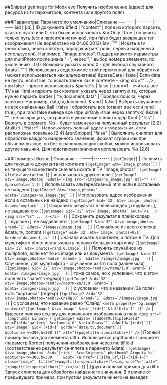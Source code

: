 ##Snippet getImage for Modx evo 
Получить изображение (адрес) для ресурса из tv параметров, контента (или другого поля)

###Параметры:
Параметр|по умолчанию|Описание
--------|--------|--------
&id        | [*id*]             |  ID документа
&field     | "content"          |  поле из которого парсить, указать пусто или 0, что бы не использовать
&urlOnly   | true               |  получить только путь (если парсится источник), при false будет возвращен тег изображения (Не доработано на 04.06.2013)
&tv        | ""                 |  Искать в tv (несколько, через запятую, порядок играет роль, первый найденный используется). Например, "image,photos". Поддерживются параметры для multiPhoto после знака "=", через ";" выбор номера элемента, по умолчанию =0;0. Воможно указать =rand,0 - для выбора случайного
&data      | ""                 |  Использовать содержимое этой переменной для обработки (может использоваться как альтернатива)
&parseData | false              |  Если data не пусто, если true, то искать также как в контенте - <img src="" .. /&gt;, при false - просто использовать
&parseTv   | false              |  true==1 - считать все TV как Html и парсить как контент, указать через запятую те, которые нужно парсить
&order     | "tv,document,data" |  Порядок поиска, через запятую. Например, data,tv,document.
&rand      |  false             |  Выбрать случайное из всех найденных
&all       |  false             |  обработать все (станет true если rand true), при rand false выведе все (при ulrOnly=true через запятую)
&save      |  ""                |  не возвращать, сохранить в указанный плейсхолдер
&out       | "%s"               |  Вернуть в формате. %s - будет заменено на полученный результат [2.2]
&fullUrl   | "false"            |  Использовать полный адрес изображения, если расположен локально [2.4]
&runSnippet| "false"            | Выполнить сниппет для обработки каждого найденного значения, формат строки как при обычном вызове, но без ограничивающих скобок, можно использовать другие кавычки. Для подстановки значения использовать %s [2.6]

###Примеры:
Вызов   |  Описание
--------|--------
```[[getImage]]``` | Получить для текущего документа из контента
```[[getImage? &tv=`image,photos`]]``` | из текущего из контента сначала искать в TV "image,photos"
```[[getImage? &field=`anotation`]]``` | использовать другое поле
```[[getImage? &tv=`image,photos` &data=`<img src="/images/no_image.jpg" atl="" />` $parseData=`1`]]```  | Использовать альтернативный html если в остальных не найдено
```[[getImage? &tv=`image,photos` &data=`/images/no_image.jpg` ]]``` | Использовать адрес изображения если в остальных не найдено
```[[getImage? &id=`32` &tv=`image, photos` &save=`myplace` ]]```  | Сохранить результат в плейсхолдер [+myplace+], не выдавая его
```[[getImage? &id=`32` &tv=`image, photos` &out=`<a ..><img src="%s" ... /></a>` ]]``` | Сохранить результат в плейсхолдер [+myplace+], не выдавая его
```[[getImage? &id=`32` &tv=`image,photos` &rand=`1` &data=`/images/image.jpg`  ]]``` | Случайное из всего списка: &data, tv, content
```[[getImage? &id=`32` &tv=`image, photos=0;1` &order=`document,tv` ]]``` | Сначала искать в контенте, а потом в TV. Для мультифото photo использовать первую большую картинку
```[[getImage? &id=`32` &tv=`photos=rand;0,image` ]]``` | Получить случайное из multiphoto, если нет то из image или из документа
```[[getImage? &id=`32` &tv=`image,photos=rand;0` &rand=`1` &data=`/images/image.jpg`  ]]``` | Случайное, для мультифото - случайное из 1го поля (маленькая)
```[[getImage? &id=`32` &tv=`image,photos=rand:0=/name/i;0` &rand=`1` &data=`/images/image.jpg`  ]]``` | тоже самое, но с условием, что в этом поле есть "name" (regexp)
```[[getImage? &id=`32` &tv=`image,photos=rand:2=/картинка/i;0` &rand=`1` &data=`/images/image.jpg`  ]]``` | с условием, что в названии (3е поле) есть "картинка" (regexp)
```[[getImage? &id=`32` &tv=`image,photos=rand:2=Слайд;0` &rand=`1` &data=`/images/image.jpg`  ]]``` |  с условием, что название равно "Слайд"
```<meta property="og:image" content="[[getImage? &tv=`image` &id=`[*id*]` &fullUrl=`1` ]]" />```  |  Вывести полную ссылку для локального изображения в meta
```<img src="[[phpthumb? &input=`[[getImage? &data=`[[ddGetMultipleField? &docField=`gallery` &columns=`0` &totalRows=`1` &docId=`[+id+]`]]` &tv=`image` &id=`[+id+]` &order=`data,tv,document`]]` &options=`w=300,h=300`]]" alt="[+pagetitle:specialchar+]" />``` | Полный пример вызова для элемента ditto. Используется phpthumb. Приоритет (параметр &order) получения изображения через multiField (соответственно результат сниппета в параметр &data)
```[[getImage? &tv=`image,photos` &id=`[+id+]` &runSnippet=` phpthumb? &input='%s' &options='w=300,h=300' `  &out=`<a href="[(site_url)][~[+id+]~]" class="image"  title="[+pagetitle:specialchar+]"><img src="%s" alt="[+pagetitle:specialchar+]" /></a>`]]``` | Другой полный пример для ditto. Запуск спиппета для обработки найденного значения. В отличие от предыдущего примера, при пустом результате ничего не выведет. 